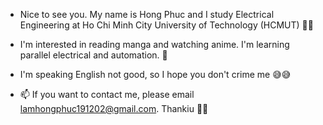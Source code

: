 * Nice to see you. My name is Hong Phuc and I study Electrical Engineering at Ho Chi Minh City University of Technology (HCMUT) 👋👋 

* I'm interested in reading manga and watching anime. I'm learning parallel electrical and automation. 🌱

* I'm speaking English not good, so I hope you don't crime me 😅😅

* 📫 If you want to contact me, please email lamhongphuc191202@gmail.com. Thankiu 🥰🥰


<!---
Thunderstom1912/Thunderstom1912 is a ✨ special ✨ repository because its `README.md` (this file) appears on your GitHub profile.
You can click the Preview link to take a look at your changes.
--->
